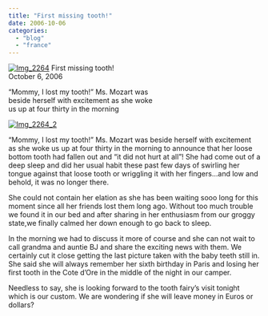 ```yaml
---
title: "First missing tooth!"
date: 2006-10-06
categories: 
  - "blog"
  - "france"
---
```


 [![Img_2264](http://soultravelers3new.local/images/2008/04/27/img_2264.png "Img_2264")](https://pub-ac94b3f306b24c0dba4238943c97f2e1.r2.dev/photos/uncategorized/2008/04/27/img_2264.png) First missing tooth!  
October 6, 2006

“Mommy, I lost my tooth!” Ms. Mozart was  
beside herself with excitement as she woke  
us up at four thirty in the morning

<!--more-->

[![Img_2264_2](http://soultravelers3new.local/images/2008/04/27/img_2264_2.png "Img_2264_2")](https://pub-ac94b3f306b24c0dba4238943c97f2e1.r2.dev/photos/uncategorized/2008/04/27/img_2264_2.png)

“Mommy, I lost my tooth!” Ms. Mozart was beside herself with excitement as she woke us up at four thirty in the morning to announce that her loose bottom tooth had fallen out and “it did not hurt at all”! She had come out of a deep sleep and did her usual habit these past few days of swirling her tongue against that loose tooth or wriggling it with her fingers...and low and behold, it was no longer there. 

She could not contain her elation as she has been waiting sooo long for this moment since all her friends lost them long ago. Without too much trouble we found it in our bed and after sharing in her enthusiasm from our groggy state,we finally calmed her down enough to go back to sleep.

In the morning we had to discuss it more of course and she can not wait to call grandma and auntie BJ and share the exciting news with them. We certainly cut it close getting the last picture taken with the baby teeth still in. She said she will always remember her sixth birthday in Paris and losing her first tooth in the Cote d’Ore in the middle of the night in our camper.

Needless to say, she is looking forward to the tooth fairy’s visit tonight which is our custom. We are wondering if she will leave money in Euros or dollars?
